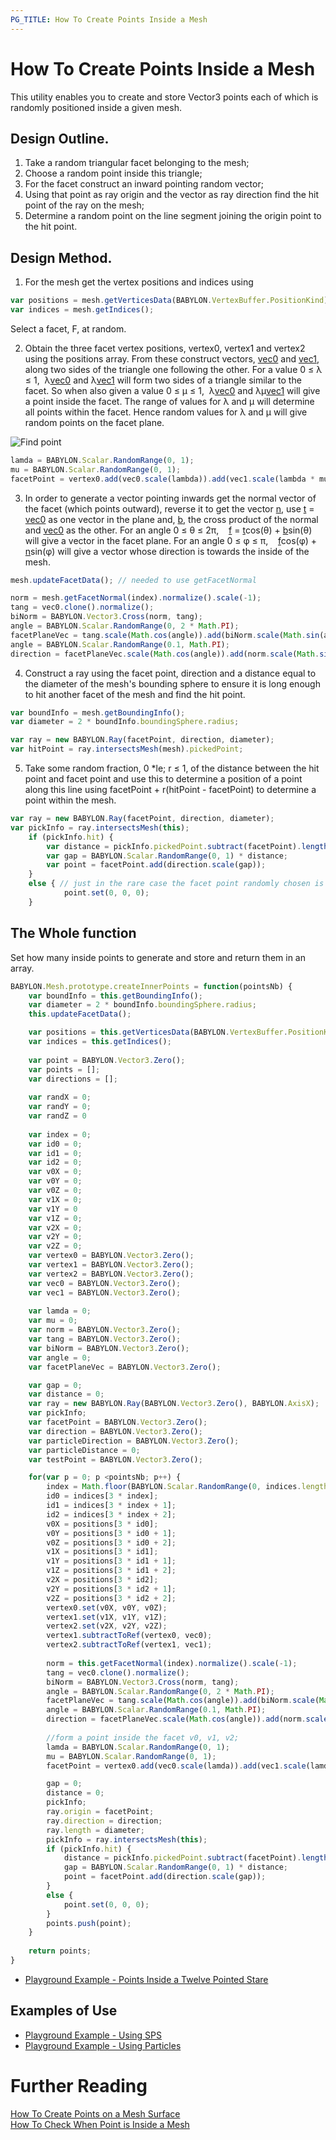 ```yaml
---
PG_TITLE: How To Create Points Inside a Mesh
---
```


# How To Create Points Inside a Mesh

This utility enables you to create and store Vector3 points each of which is randomly positioned inside a given mesh.

## Design Outline.

1. Take a random triangular facet belonging to the mesh;
2. Choose a random point inside this triangle;
3. For the facet construct an inward pointing random vector;
4. Using that point as ray origin and the vector as ray direction find the hit point of the ray on the mesh;
5. Determine a random point on the line segment joining the origin point to the hit point.

## Design Method.

1. For the mesh get the vertex positions and indices using

```javascript
var positions = mesh.getVerticesData(BABYLON.VertexBuffer.PositionKind);
var indices = mesh.getIndices();
```
Select a facet, F,  at random.

2. Obtain the three facet vertex positions, vertex0, vertex1 and vertex2 using the positions array. From these construct vectors, <u>vec0</u> and <u>vec1</u>, along two sides of the triangle one following the other. For a value 0  &le; &lambda; &le; 1,&nbsp; &lambda;<u>vec0</u> and &lambda;<u>vec1</u> will form two sides of a triangle similar to the facet. So when also given a value 0  &le; &mu; &le; 1,&nbsp; &lambda;<u>vec0</u> and &lambda;&mu;<u>vec1</u> will give a point inside the facet. The range of values for &lambda; and &mu; will determine all points within the facet. Hence random values for  &lambda; and &mu; will give random points on the facet plane.

![Find point](/img/samples/manypoints.jpg)

```javascript
lamda = BABYLON.Scalar.RandomRange(0, 1);	
mu = BABYLON.Scalar.RandomRange(0, 1);
facetPoint = vertex0.add(vec0.scale(lambda)).add(vec1.scale(lambda * mu));
```

3. In order to generate a vector pointing inwards get the normal vector of the facet (which points outward), reverse it to get the vector <u>n</u>, use <u>t</u> = <u>vec0</u> as one vector in the plane and, <u>b</u>, the cross product of the normal and <u>vec0</u> as the other. For an angle 0 &le; &theta; &le; 2&pi;, &nbsp;&nbsp; <u>f</u> = <u>t</u>cos(&theta;) + <u>b</u>sin(&theta;) will give a vector in the facet plane. For an angle 0 &le; &phi; &le; &pi;, &nbsp;&nbsp;  <u>f</u>cos(&phi;) + <u>n</u>sin(&phi;) will give a vector whose direction is towards the inside of the mesh. 

```javascript
mesh.updateFacetData(); // needed to use getFacetNormal

norm = mesh.getFacetNormal(index).normalize().scale(-1);	
tang = vec0.clone().normalize();
biNorm = BABYLON.Vector3.Cross(norm, tang);
angle = BABYLON.Scalar.RandomRange(0, 2 * Math.PI);
facetPlaneVec = tang.scale(Math.cos(angle)).add(biNorm.scale(Math.sin(angle)));
angle = BABYLON.Scalar.RandomRange(0.1, Math.PI);
direction = facetPlaneVec.scale(Math.cos(angle)).add(norm.scale(Math.sin(angle)));
```

4. Construct a ray using the facet point, direction and a distance equal to the diameter of the mesh's bounding sphere to ensure it is long enough to hit another facet of the mesh and find the hit point.

```javascript
var boundInfo = mesh.getBoundingInfo();
var diameter = 2 * boundInfo.boundingSphere.radius;

var ray = new BABYLON.Ray(facetPoint, direction, diameter);
var hitPoint = ray.intersectsMesh(mesh).pickedPoint;
```

5. Take some random fraction, 0 *le; r &le; 1, of the distance between the hit point and facet point and use this to determine a position of a point along this line using facetPoint + r(hitPoint - facetPoint) to determine a point within the mesh.

```javascript
var ray = new BABYLON.Ray(facetPoint, direction, diameter);
var pickInfo = ray.intersectsMesh(this);	
	if (pickInfo.hit) {			
		var distance = pickInfo.pickedPoint.subtract(facetPoint).length();
		var gap = BABYLON.Scalar.RandomRange(0, 1) * distance;
		var point = facetPoint.add(direction.scale(gap));
	}
	else { // just in the rare case the facet point randomly chosen is on the adjoining axis of two concave meeting facets
			point.set(0, 0, 0);
	}
```

## The Whole function

Set how many inside points to generate and store and return them in an array.

```javascript
BABYLON.Mesh.prototype.createInnerPoints = function(pointsNb) {
	var boundInfo = this.getBoundingInfo();
	var diameter = 2 * boundInfo.boundingSphere.radius;
	this.updateFacetData();

	var positions = this.getVerticesData(BABYLON.VertexBuffer.PositionKind);
	var indices = this.getIndices();
	
	var point = BABYLON.Vector3.Zero();
	var points = [];
	var directions = [];
	
	var randX = 0;
	var randY = 0;
	var randZ = 0
	
	var index = 0;
	var id0 = 0;
	var id1 = 0; 
	var id2 = 0;
	var v0X = 0;
	var v0Y = 0;
	var v0Z = 0;
	var v1X = 0;
	var v1Y = 0
	var v1Z = 0;
	var v2X = 0;
	var v2Y = 0;
	var v2Z = 0;
	var vertex0 = BABYLON.Vector3.Zero();
	var vertex1 = BABYLON.Vector3.Zero();
	var vertex2 = BABYLON.Vector3.Zero();
	var vec0 = BABYLON.Vector3.Zero();
	var vec1 = BABYLON.Vector3.Zero();
		
	var lamda = 0;	
	var mu = 0;
	var norm = BABYLON.Vector3.Zero();
	var tang = BABYLON.Vector3.Zero();
	var biNorm = BABYLON.Vector3.Zero();
	var angle = 0;
	var facetPlaneVec = BABYLON.Vector3.Zero();

	var gap = 0;
	var distance = 0;
	var ray = new BABYLON.Ray(BABYLON.Vector3.Zero(), BABYLON.AxisX);
	var pickInfo;
	var facetPoint = BABYLON.Vector3.Zero();
	var direction = BABYLON.Vector3.Zero();
	var particleDirection = BABYLON.Vector3.Zero();
	var particleDistance = 0;
	var testPoint = BABYLON.Vector3.Zero();

	for(var p = 0; p <pointsNb; p++) {			
		index = Math.floor(BABYLON.Scalar.RandomRange(0, indices.length / 3));		
		id0 = indices[3 * index];
		id1 = indices[3 * index + 1]; 
		id2 = indices[3 * index + 2];
		v0X = positions[3 * id0];
		v0Y = positions[3 * id0 + 1];
		v0Z = positions[3 * id0 + 2];
		v1X = positions[3 * id1];
		v1Y = positions[3 * id1 + 1];
		v1Z = positions[3 * id1 + 2];
		v2X = positions[3 * id2];
		v2Y = positions[3 * id2 + 1];
		v2Z = positions[3 * id2 + 2];
		vertex0.set(v0X, v0Y, v0Z);
		vertex1.set(v1X, v1Y, v1Z);
		vertex2.set(v2X, v2Y, v2Z);
		vertex1.subtractToRef(vertex0, vec0);
		vertex2.subtractToRef(vertex1, vec1);
		
		norm = this.getFacetNormal(index).normalize().scale(-1);	
		tang = vec0.clone().normalize();
		biNorm = BABYLON.Vector3.Cross(norm, tang);
		angle = BABYLON.Scalar.RandomRange(0, 2 * Math.PI);
		facetPlaneVec = tang.scale(Math.cos(angle)).add(biNorm.scale(Math.sin(angle)));
		angle = BABYLON.Scalar.RandomRange(0.1, Math.PI);
		direction = facetPlaneVec.scale(Math.cos(angle)).add(norm.scale(Math.sin(angle)));
		
		//form a point inside the facet v0, v1, v2;
		lamda = BABYLON.Scalar.RandomRange(0, 1);	
		mu = BABYLON.Scalar.RandomRange(0, 1);
		facetPoint = vertex0.add(vec0.scale(lamda)).add(vec1.scale(lamda * mu));

		gap = 0;
		distance = 0;
		pickInfo;	
		ray.origin = facetPoint;
		ray.direction = direction;
		ray.length = diameter;	
		pickInfo = ray.intersectsMesh(this);	
		if (pickInfo.hit) {			
			distance = pickInfo.pickedPoint.subtract(facetPoint).length();
			gap = BABYLON.Scalar.RandomRange(0, 1) * distance;
			point = facetPoint.add(direction.scale(gap));
		}
		else {
			point.set(0, 0, 0);
		}
		points.push(point);	
	}
	
	return points;
}
```

* [Playground Example - Points Inside a Twelve Pointed Stare](https://www.babylonjs-playground.com/#2K3T61#8)

## Examples of Use 

* [Playground Example - Using SPS](https://www.babylonjs-playground.com/#2K3T61#2)
* [Playground Example - Using Particles](https://www.babylonjs-playground.com/#2K3T61#7)

# Further Reading

[How To Create Points on a Mesh Surface](/snippets/SurfaceMeshPoints)  
[How To Check When Point is Inside a Mesh](/snippets/isInside)
